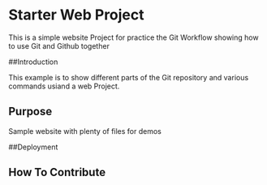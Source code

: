 # Starter Web Project

This is a simple website Project for practice the Git Workflow
showing how to use Git and Github together

##Introduction

This example  is to show different parts of the Git repository 
and various commands usiand a web Project.
## Purpose

Sample website with plenty of files for demos

##Deployment

## How To Contribute